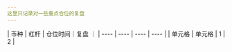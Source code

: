 ```yaml
---
这里只记录对一些重点仓位的复盘
---
```


|  币种   | 杠杆  |  仓位时间｜复盘  ｜
|  ----  | ----  |  ----  | ----  |
| 单元格  | 单元格 |  1  | 2  |
